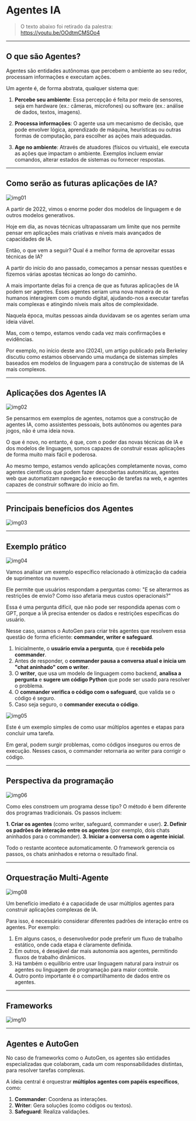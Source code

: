 # Agentes IA

> O texto abaixo foi retirado da palestra: https://youtu.be/OOdtmCMSOo4

---
## O que são Agentes?

Agentes são entidades autônomas que percebem o ambiente ao seu redor, processam informações e executam ações.

Um agente é, de forma abstrata, qualquer sistema que:

1. **Percebe seu ambiente**: Essa percepção é feita por meio de sensores, seja em hardware (ex.: câmeras, microfones) ou software (ex.: análise de dados, textos, imagens).

2. **Processa informações**: O agente usa um mecanismo de decisão, que pode envolver lógica, aprendizado de máquina, heurísticas ou outras formas de computação, para escolher as ações mais adequadas.

3. **Age no ambiente**: Através de atuadores (físicos ou virtuais), ele executa as ações que impactam o ambiente. Exemplos incluem enviar comandos, alterar estados de sistemas ou fornecer respostas.

---
## Como serão as futuras aplicações de IA?
![img01](https://github.com/user-attachments/assets/8e97798e-ee89-4513-9b49-1bbdf15d9224)

A partir de 2022, vimos o enorme poder dos modelos de linguagem e de outros modelos generativos.

Hoje em dia, as novas técnicas ultrapassaram um limite que nos permite pensar em aplicações mais criativas e níveis mais avançados de capacidades de IA.

Então, o que vem a seguir? Qual é a melhor forma de aproveitar essas técnicas de IA?

A partir do início do ano passado, começamos a pensar nessas questões e fizemos várias apostas técnicas ao longo do caminho.

A mais importante delas foi a crença de que as futuras aplicações de IA podem ser agentes. Esses agentes seriam uma nova maneira de os humanos interagirem com o mundo digital, ajudando-nos a executar tarefas mais complexas e atingindo níveis mais altos de complexidade.

Naquela época, muitas pessoas ainda duvidavam se os agentes seriam uma ideia viável.

Mas, com o tempo, estamos vendo cada vez mais confirmações e evidências. 

Por exemplo, no início deste ano (2024), um artigo publicado pela Berkeley discutiu como estamos observando uma mudança de sistemas simples baseados em modelos de linguagem para a construção de sistemas de IA mais complexos.

---
## Aplicações dos Agentes IA
![img02](https://github.com/user-attachments/assets/33519650-3af3-486d-8ea8-9b16e3ebf089)

Se pensarmos em exemplos de agentes, notamos que a construção de agentes IA, como assistentes pessoais, bots autônomos ou agentes para jogos, não é uma ideia nova.

O que é novo, no entanto, é que, com o poder das novas técnicas de IA e dos modelos de linguagem,
somos capazes de construir essas aplicações de forma muito mais fácil e poderosa.

Ao mesmo tempo, estamos vendo aplicações completamente novas, como agentes científicos que podem fazer descobertas automáticas, agentes web que automatizam navegação e execução de tarefas na web, e agentes capazes de construir software do início ao fim.

---
## Principais benefícios dos Agentes
![img03](https://github.com/user-attachments/assets/d2fe599d-6bcd-4a64-9667-920c87af4f1e)

---
## Exemplo prático
![img04](https://github.com/user-attachments/assets/82b8a754-45c3-4a7e-8021-55ceffb875f5)

Vamos analisar um exemplo específico relacionado à otimização da cadeia de suprimentos na nuvem.

Ele permite que usuários respondam a perguntas como:
"E se alterarmos as restrições de envio? Como isso afetaria meus custos operacionais?"

Essa é uma pergunta difícil, que não pode ser respondida apenas com o GPT, porque a IA precisa entender os dados e restrições específicas do usuário.

Nesse caso, usamos o AutoGen para criar três agentes que resolvem essa questão de forma eficiente: **commander, writer e safeguard**.

1. Inicialmente, o **usuário envia a pergunta**, que é **recebida pelo commander**.
2. Antes de responder, o **commander pausa a conversa atual e inicia um "chat aninhado" com o writer**.
3. O **writer**, que usa um modelo de linguagem como backend, **analisa a pergunta** e **sugere um código Python** que pode ser usado para resolver o problema.
4. O **commander verifica o código com o safeguard**, que valida se o código é seguro.
5. Caso seja seguro, o **commander executa o código**.

![img05](https://github.com/user-attachments/assets/74b33eaa-a589-4eb2-968e-6f308c994507)

Este é um exemplo simples de como usar múltiplos agentes e etapas para concluir uma tarefa.

Em geral, podem surgir problemas, como códigos inseguros ou erros de execução. Nesses casos, o commander retornaria ao writer para corrigir o código.

---
## Perspectiva da programação
![img06](https://github.com/user-attachments/assets/defe60a6-3d0b-4546-81d3-2d9b58f99466)

Como eles constroem um programa desse tipo?
O método é bem diferente dos programas tradicionais. Os passos incluem:

**1. Criar os agentes** (como writer, safeguard, commander e user).
**2. Definir os padrões de interação entre os agentes** (por exemplo, dois chats aninhados para o commander).
**3. Iniciar a conversa com o agente inicial**.

Todo o restante acontece automaticamente. O framework gerencia os passos, os chats aninhados e retorna o resultado final.

---
## Orquestração Multi-Agente
![img08](https://github.com/user-attachments/assets/82059f24-b9ea-4742-8170-573b2c762826)

Um benefício imediato é a capacidade de usar múltiplos agentes para construir aplicações complexas de IA.

Para isso, é necessário considerar diferentes padrões de interação entre os agentes. Por exemplo:

1. Em alguns casos, o desenvolvedor pode preferir um fluxo de trabalho estático, onde cada etapa é claramente definida.
2. Em outros, é desejável dar mais autonomia aos agentes, permitindo fluxos de trabalho dinâmicos.
3. Há também o equilíbrio entre usar linguagem natural para instruir os agentes ou linguagem de programação para maior controle.
4. Outro ponto importante é o compartilhamento de dados entre os agentes.

---
## Frameworks

![img10](https://github.com/user-attachments/assets/52a5e2ce-b884-45ea-ba6b-bb48d66554ba)

---
## Agentes e AutoGen

No caso de frameworks como o AutoGen, os agentes são entidades especializadas que colaboram, cada um com responsabilidades distintas, para resolver tarefas complexas.

A ideia central é orquestrar **múltiplos agentes com papéis específicos**, como:

1. **Commander**: Coordena as interações.
2. **Writer**: Gera soluções (como códigos ou textos).
3. **Safeguard**: Realiza validações.

